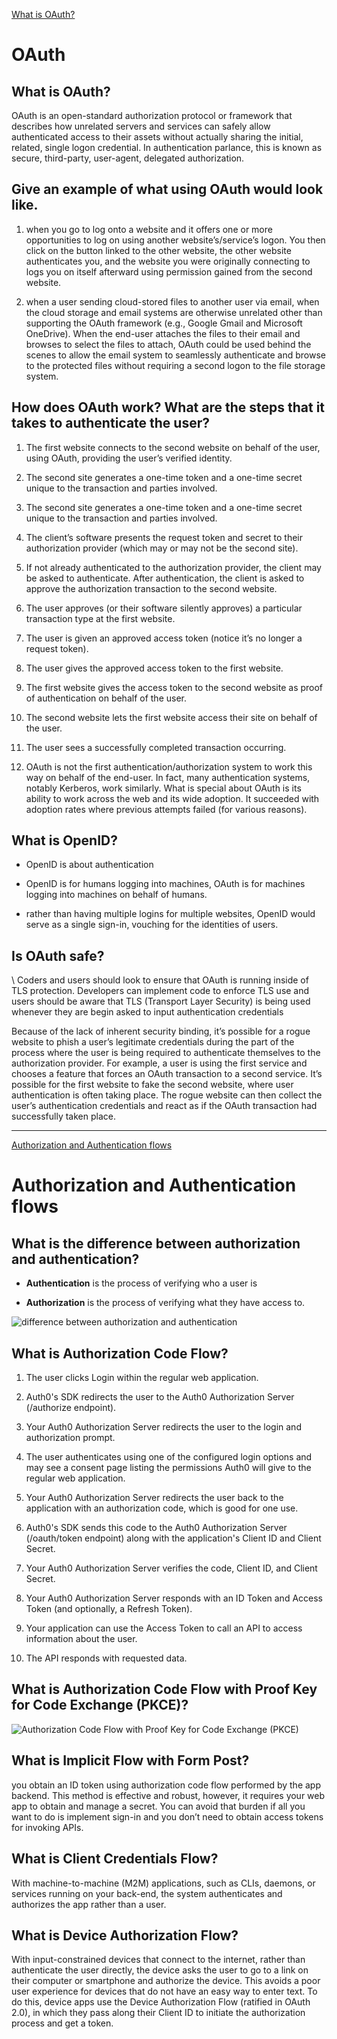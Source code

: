 [What is OAuth?](https://www.csoonline.com/article/3216404/what-is-oauth-how-the-open-authorization-framework-works.html)

# OAuth

## What is OAuth?
OAuth is an open-standard authorization protocol or framework that describes how unrelated servers and services can safely allow authenticated access to their assets without actually sharing the initial, related, single logon credential. In authentication parlance, this is known as secure, third-party, user-agent, delegated authorization.


## Give an example of what using OAuth would look like.
1. when you go to log onto a website and it offers one or more opportunities to log on using another website’s/service’s logon. You then click on the button linked to the other website, the other website authenticates you, and the website you were originally connecting to logs you on itself afterward using permission gained from the second website.


2. when a user sending cloud-stored files to another user via email, when the cloud storage and email systems are otherwise unrelated other than supporting the OAuth framework (e.g., Google Gmail and Microsoft OneDrive). When the end-user attaches the files to their email and browses to select the files to attach, OAuth could be used behind the scenes to allow the email system to seamlessly authenticate and browse to the protected files without requiring a second logon to the file storage system. 



## How does OAuth work? What are the steps that it takes to authenticate the user?

1. The first website connects to the second website on behalf of the user, using OAuth, providing the user’s verified identity.


2. The second site generates a one-time token and a one-time secret unique to the transaction and parties involved.

3. The second site generates a one-time token and a one-time secret unique to the transaction and parties involved.

4. The client’s software presents the request token and secret to their authorization provider (which may or may not be the second site).


5. If not already authenticated to the authorization provider, the client may be asked to authenticate. After authentication, the client is asked to approve the authorization transaction to the second website.


6. The user approves (or their software silently approves) a particular transaction type at the first website.


7. The user is given an approved access token (notice it’s no longer a request token).


8. The user gives the approved access token to the first website.


9. The first website gives the access token to the second website as proof of authentication on behalf of the user.


10. The second website lets the first website access their site on behalf of the user.


11. The user sees a successfully completed transaction occurring.


12. OAuth is not the first authentication/authorization system to work this way on behalf of the end-user. In fact, many authentication systems, notably Kerberos, work similarly. What is special about OAuth is its ability to work across the web and its wide adoption. It succeeded with adoption rates where previous attempts failed (for various reasons).





## What is OpenID?

-  OpenID is about authentication

- OpenID is for humans logging into machines, OAuth is for machines logging into machines on behalf of humans.

- rather than having multiple logins for multiple websites, OpenID would serve as a single sign-in, vouching for the identities of users.

## Is OAuth safe?


\ Coders and users should look to ensure that OAuth is running inside of TLS protection. Developers can implement code to enforce TLS use and users should be aware that TLS (Transport Layer Security) is being used whenever they are begin asked to input authentication credentials

Because of the lack of inherent security binding, it’s possible for a rogue website to phish a user’s legitimate credentials during the part of the process where the user is being required to authenticate themselves to the authorization provider. For example, a user is using the first service and chooses a feature that forces an OAuth transaction to a second service. It’s possible for the first website to fake the second website, where user authentication is often taking place. The rogue website can then collect the user’s authentication credentials and react as if the OAuth transaction had successfully taken place.


------------------------------------------------------------------------



[Authorization and Authentication flows](https://auth0.com/docs/flows)

# Authorization and Authentication flows

## What is the difference between authorization and authentication?

- **Authentication** is the process of verifying who a user is

- **Authorization** is the process of verifying what they have access to.


![difference between authorization and authentication](https://i.ibb.co/NrJcnQh/Screenshot-60.png)

## What is Authorization Code Flow?
1. The user clicks Login within the regular web application.

2. Auth0's SDK redirects the user to the Auth0 Authorization Server (/authorize endpoint).

3. Your Auth0 Authorization Server redirects the user to the login and authorization prompt.

4. The user authenticates using one of the configured login options and may see a consent page listing the permissions Auth0 will give to the regular web application.

5. Your Auth0 Authorization Server redirects the user back to the application with an authorization code, which is good for one use.

6. Auth0's SDK sends this code to the Auth0 Authorization Server (/oauth/token endpoint) along with the application's Client ID and Client Secret.

7. Your Auth0 Authorization Server verifies the code, Client ID, and Client Secret.

8. Your Auth0 Authorization Server responds with an ID Token and Access Token (and optionally, a Refresh Token).

9. Your application can use the Access Token to call an API to access information about the user.

10. The API responds with requested data.


## What is Authorization Code Flow with Proof Key for Code Exchange (PKCE)?
![Authorization Code Flow with Proof Key for Code Exchange (PKCE)](https://images.ctfassets.net/cdy7uua7fh8z/3pstjSYx3YNSiJQnwKZvm5/33c941faf2e0c434a9ab1f0f3a06e13a/auth-sequence-auth-code-pkce.png)


## What is Implicit Flow with Form Post?
you obtain an ID token using authorization code flow performed by the app backend. This method is effective and robust, however, it requires your web app to obtain and manage a secret. You can avoid that burden if all you want to do is implement sign-in and you don’t need to obtain access tokens for invoking APIs.

## What is Client Credentials Flow?

With machine-to-machine (M2M) applications, such as CLIs, daemons, or services running on your back-end, the system authenticates and authorizes the app rather than a user. 

## What is Device Authorization Flow?

With input-constrained devices that connect to the internet, rather than authenticate the user directly, the device asks the user to go to a link on their computer or smartphone and authorize the device. This avoids a poor user experience for devices that do not have an easy way to enter text. To do this, device apps use the Device Authorization Flow (ratified in OAuth 2.0), in which they pass along their Client ID to initiate the authorization process and get a token.


